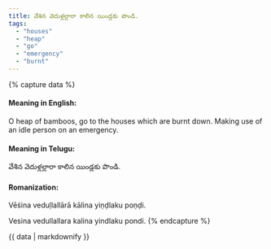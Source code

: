 ```yaml
---
title: వేశిన వెదుళ్లల్లారా కాలిన యిండ్లకు పొండి.
tags:
  - "houses"
  - "heap"
  - "go"
  - "emergency"
  - "burnt"
---
```


{% capture data %}
#### Meaning in English:
O heap of bamboos, go to the houses which are burnt down.
Making use of an idle person on an emergency.

#### Meaning in Telugu:
వేశిన వెదుళ్లల్లారా కాలిన యిండ్లకు పొండి.

#### Romanization:
Vēśina veduḷlallārā kālina yiṇḍlaku poṇḍi.

Vesina vedullallara kalina yindlaku pondi.
{% endcapture %}

{{ data | markdownify }}


